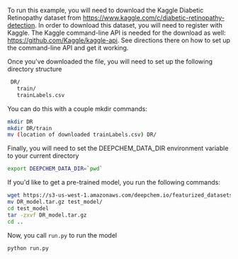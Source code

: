 To run this example, you will need to download the Kaggle Diabetic Retinopathy dataset from https://www.kaggle.com/c/diabetic-retinopathy-detection. In order to download this dataset, you will need to register with Kaggle. The Kaggle command-line API is needed for the download as well: https://github.com/Kaggle/kaggle-api. See directions there on how to set up the command-line API and get it working.

Once you've downloaded the file, you will need to set up the following directory structure

```bash
 DR/
   train/
   trainLabels.csv
```

You can do this with a couple mkdir commands:

```bash
mkdir DR
mkdir DR/train
mv (location of downloaded trainLabels.csv) DR/
```

Finally, you will need to set the DEEPCHEM_DATA_DIR environment variable to your current directory

```bash
export DEEPCHEM_DATA_DIR=`pwd`
```

If you'd like to get a pre-trained model, you run the following commands:

```bash
wget https://s3-us-west-1.amazonaws.com/deepchem.io/featurized_datasets/DR_model.tar.gz
mv DR_model.tar.gz test_model/
cd test_model
tar -zxvf DR_model.tar.gz
cd ..
```

Now, you call `run.py` to run the model

```bash
python run.py
```
